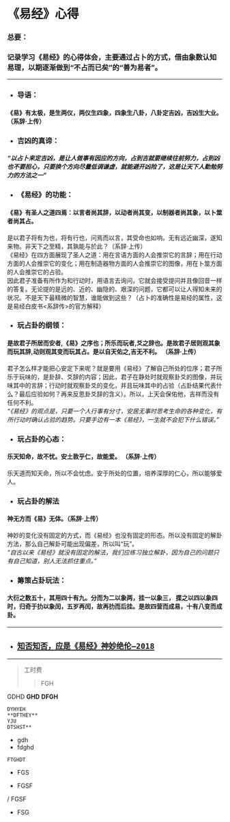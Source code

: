 # 《易经》心得  
### 总要：  
### 记录学习《易经》的心得体会，主要通过占卜的方式，借由象数认知易理，以期逐渐做到“不占而已矣”的“善为易者”。  
***
+ ### 导语： 
#### 《易》有太极，是生两仪，两仪生四象，四象生八卦，八卦定吉凶，吉凶生大业。（系辞·上传）  
+ ### 吉凶的真谛：  
#### *“以占卜来定吉凶，是让人做事有因应的方向，占到吉就要继续往前努力，占到凶也不要担心，只要换个方向尽量低调谦虚，就能避开凶险了，这是让天下人勤勉努力的方法之一”*  
+ ### 《易经》的功能：  
#### 《易》有圣人之道四焉：以言者尚其辞，以动者尚其变，以制器者尚其象，以卜筮者尚其占。   
是以君子将有为也，将有行也，问焉而以言，其受命也如响。无有远近幽深，遂知来物。非天下之至精，其孰能与於此？（系辞·上传）  
《易经》在四方面展现了圣人之道：用在言语方面的人会推崇它的言辞；用在行动方面的人会推崇它的变化；用在制造器物方面的人会推崇它的图像，用在卜筮方面的人会推崇它的占验。   
因此君子准备有所作为和行动时，用语言去询问，它就会接受提问并且像回音一样的答复。无论提的是远的、近的、幽隐的、艰深的问题，它都可以让人得知未来的状况。不是天下最精微的智慧，谁能做到这些？（占卜的准确性是易经的属性，这是易经白皮书<系辞传>的官方解释）    
+ ### 玩占卦的纲领：  
#### 是故君子所居而安者,《易》之序也；所乐而玩者,爻之辞也。是故君子居则观其象而玩其辞,动则观其变而玩其占。是以自天佑之,吉无不利。 （系辞·上传） 
君子怎么样才能把心安定下来呢？就是要用《易经》了解自己所处的位序；君子所乐于玩味的，是卦辞、爻辞的内容；因此，君子在静处时就观察卦爻的图像，并玩味其中的言辞；行动时就观察卦爻的变化，并且玩味其中的占验（占卦结果代表什么？最后应验如何？再来反思卦爻辞的含义）。所以，上天会保佑他，吉祥而没有任何不利。  
*“《易经》的观点是，只要一个人行事有分寸，安居无事时思考生命的各种变化，有所行动时确认占验的趋势。只要手边有一本《易经》，一生就不会犯下什么错误。”*  
+ ### 玩占卦的心态：   
#### 乐天知命，故不忧。安土敦乎仁，故能爱。 （系辞·上传）   
乐天道而知天命，所以不会忧虑。安于所处的位置，培养深厚的仁心，所以能够爱人。  
+ ### 玩占卦的解法  
#### 神无方而《易》无体。（系辞·上传）     
神妙的变化没有固定的方式，而《易经》也没有固定的形态。所以没有固定的解卦方法，那么自己解卦可能出现偏差，所以叫“玩”。  
*“自古以来《易经》就没有固定的解法，我们应练习独立解卦，因为自己的问题只有自己知道，别人无法抓住重点。”*  
+ ### 筹策占卦玩法：  
#### 大衍之数五十，其用四十有九。分而为二以象两，挂一以象三， 揲之以四以象四时，归奇于扐以象闰，五岁再闰，故再扐而后挂。是故四营而成易，十有八变而成卦。
 

 
***
- ## [`知否知否，应是《易经》神妙绝伦—2018`](https://github.com/wickedgoose/I-Ching-s-Experience/blob/master/Article/%E7%9F%A5%E5%90%A6%E7%9F%A5%E5%90%A6%EF%BC%8C%E5%BA%94%E6%98%AF%E3%80%8A%E6%98%93%E7%BB%8F%E3%80%8B%E7%A5%9E%E5%A6%99%E7%BB%9D%E4%BC%A6%E2%80%942018.md)

----
>工时费
>>FGH

  GDHD
 **GHD**
  **DFGH**  

    
    DYHYEH  
    **DFTHEY**
    YJU  
    DTSHST**  
 
 - gdh 
 - fdghd
 

`FTGHDT`

+ FGS

- FGSF

/ FGSF

* FSG 
